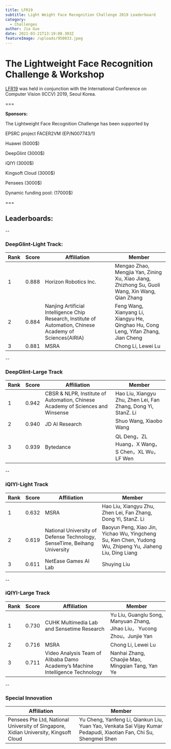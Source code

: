```yaml
---
title: LFR19
subtitle: Light Weight Face Recognition Challenge 2019 Leaderboard
category:
  - Challenges
author: Jia Guo
date: 2021-03-21T13:19:08.303Z
featureImage: /uploads/950033.jpeg
---
```

# The Lightweight Face Recognition Challenge & Workshop

[LFR19](https://ibug.doc.ic.ac.uk/resources/lightweight-face-recognition-challenge-workshop/) was held in conjunction with the International Conference on Computer Vision (ICCV) 2019, Seoul Korea.

\===

**Sponsors:**

The Lightweight Face Recognition Challenge has been supported by

EPSRC project FACER2VM (EP/N007743/1)

Huawei (5000$)

DeepGlint (3000$)

iQIYI (3000$)

Kingsoft Cloud (3000$)

Pensees (3000$)

Dynamic funding pool: (17000$)

\===

## Leaderboards:

\--

### DeepGlint-Light Track:

| Rank | Score | Affiliation                                                                                                  | Member                                                                                          |
| ---- | ----- | ------------------------------------------------------------------------------------------------------------ | ----------------------------------------------------------------------------------------------- |
| 1    | 0.888 | Horizon Robotics Inc.                                                                                        | Mengao Zhao, Mengjia Yan, Zining Xu, Xiao Jiang, Zhizhong Su, Guoli Wang,  Xin Wang, Qian Zhang |
| 2    | 0.884 | Nanjing Artificial  Intelligence Chip Research, Institute of Automation, Chinese Academy of  Sciences(AIRIA) | Feng Wang, Xianyang Li, Xiangyu He, Qinghao Hu,  Cong Leng, Yifan Zhang, Jian Cheng             |
| 3    | 0.881 | MSRA                                                                                                         | Chong Li, Lewei Lu                                                                              |

\--

### DeepGlint-Large Track

| Rank | Score | Affiliation                                                                    | Member                                                          |
| ---- | ----- | ------------------------------------------------------------------------------ | --------------------------------------------------------------- |
| 1    | 0.942 | CBSR & NLPR, Institute of Automation, Chinese Academy of Sciences and Winsense | Hao Liu, Xiangyu Zhu,  Zhen Lei, Fan Zhang,  Dong Yi, StanZ. Li |
| 2    | 0.940 | JD AI Research                                                                 | Shuo Wang, Xiaobo Wang                                          |
| 3    | 0.939 | Bytedance                                                                      | QL Deng，ZL Huang，X Wang， S Chen，XL Wu，LF Wen                    |

\--

### iQIYI-Light Track

| Rank | Score | Affiliation                                                              | Member                                                                                                    |
| ---- | ----- | ------------------------------------------------------------------------ | --------------------------------------------------------------------------------------------------------- |
| 1    | 0.632 | MSRA                                                                     | Hao Liu, Xiangyu Zhu,  Zhen Lei, Fan Zhang,  Dong Yi, StanZ. Li                                           |
| 2    | 0.619 | National University of Defense Technology, SenseTime, Beihang University | Baoyun Peng, Xiao Jin,  Yichao Wu, Yingcheng Su, Ken Chen, Yudong Wu, Zhipeng Yu, Jiaheng Liu, Ding Liang |
| 3    | 0.611 | NetEase Games AI Lab                                                     | Shuying Liu                                                                                               |

\--

### iQIYI-Large Track

| Rank | Score | Affiliation                                                                   | Member                                                                  |
| ---- | ----- | ----------------------------------------------------------------------------- | ----------------------------------------------------------------------- |
| 1    | 0.730 | CUHK Multimedia Lab and Sensetime Research                                    | Yu Liu, Guanglu Song,  Manyuan Zhang, Jihao Liu， Yucong Zhou，Junjie Yan |
| 2    | 0.716 | MSRA                                                                          | Chong Li, Lewei Lu                                                      |
| 3    | 0.711 | Video Analysis Team of Alibaba Damo Academy’s Machine Intelligence Technology | Nanhai Zhang, Chaojie Mao, Mingqian Tang, Yan Ye                        |

\--

### Special Innovation

| Affiliation                                                                          | Member                                                                                                               |
| ------------------------------------------------------------------------------------ | -------------------------------------------------------------------------------------------------------------------- |
| Pensees Pte Ltd, National University of Singapore, Xidian University, Kingsoft Cloud | Yu Cheng, Yanfeng Li, Qiankun Liu, Yuan Yao,  Venkata Sai Vijay Kumar Pedapudi,  Xiaotian Fan, Chi Su, Shengmei Shen |